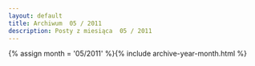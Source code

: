 ```yaml
---
layout: default
title: Archiwum  05 / 2011
description: Posty z miesiąca  05 / 2011
---
```

{% assign month = '05/2011' %}{% include archive-year-month.html %}

